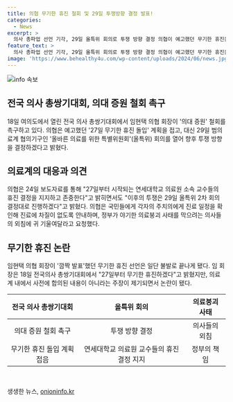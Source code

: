 ```yaml
---
title: 의협 무기한 휴진 철회 및 29일 투쟁방향 결정 발표!
categories:
  - News
excerpt: >
  의사 총파업 선언 기각, 29일 올특위 회의로 투쟁 방향 결정 의협이 예고했던 무기한 휴진을 취소하고 29일 올바른 의료를 위한 특별위원회(올특위) 회의를 열어 향후 투쟁 방향을 결정하겠다고 밝혔다. 의협은 국민들에 진료 일정 확인을 요청하며, 정부의 의료붕괴 사태 방지를 위해 의사들의 외침에 귀 기울일 것을 요청했다. 임현택 회장의 깜짝 발표로 논란이 된 무기한 휴진 선언은 일단 불발로 끝나게 됐다.
feature_text: >
  의사 총파업 선언 기각, 29일 올특위 회의로 투쟁 방향 결정 의협이 예고했던 무기한 휴진을 취소하고 29일 올바른 의료를 위한 특별위원회(올특위) 회의를 열어 향후 투쟁 방향을 결정하겠다고 밝혔다. 의협은 국민들에 진료 일정 확인을 요청하며, 정부의 의료붕괴 사태 방지를 위해 의사들의 외침에 귀 기울일 것을 요청했다. 임현택 회장의 깜짝 발표로 논란이 된 무기한 휴진 선언은 일단 불발로 끝나게 됐다.
image: 'https://www.behealthy4u.com/wp-content/uploads/2024/06/news.jpg'
---
```


<p><img src="https://www.behealthy4u.com/wp-content/uploads/2024/06/news.jpg" alt="info 속보" /></p>

<h2 data-ke-size="size26">전국 의사 총쌍기대회, 의대 증원 철회 촉구</h2>

<p data-ke-size="size16">18일 여의도에서 열린 전국 의사 총쌍기대회에서 임현택 의협 회장이 '의대 증원' 철회를 촉구하고 있다. 의협은 예고했던 '27일 무기한 휴진 돌입' 계획을 접고, 대신 29일 범의료계 협의기구인 '올바른 의료를 위한 특별위원회'(올특위) 회의를 열어 향후 투쟁 방향을 결정하겠다고 밝혔다.</p>

<h2 data-ke-size="size26">의료계의 대응과 의견</h2>

<p data-ke-size="size16">의협은 24일 보도자료를 통해 "27일부터 시작되는 연세대학교 의료원 소속 교수들의 휴진 결정을 지지하고 존중한다"고 밝히면서도 "이후의 투쟁은 29일 올특위 2차 회의 결정대로 진행하겠다"고 밝혔다. 의협은 국민들에게 각자의 주치의에게 진료 일정을 확인해 진료에 차질이 없도록 안내하며, 정부가 야기한 의료붕괴 사태를 막으려는 의사들의 외침에 귀 기울여달라고 요청했다.</p>

<h2 data-ke-size="size26">무기한 휴진 논란</h2>

<p data-ke-size="size16">임현택 의협 회장이 '깜짝 발표'했던 무기한 휴진 선언은 일단 불발로 끝나게 됐다. 임 회장은 18일 전국의사 총쌍기대회에서 "27일부터 무기한 휴진하겠다"고 밝혔지만, 의료계 내에서 사전에 합의된 내용이 아니라는 주장이 제기되면서 논란이 됐다.</p>

<table>
<thead>
    <tr>
        <th style="text-align: center;">전국 의사 총쌍기대회</th>
        <th style="text-align: center;">올특위 회의</th>
        <th style="text-align: center;">의료붕괴 사태</th>
    </tr>
</thead>
<tbody>
    <tr>
        <td style="text-align: center;">의대 증원 철회 촉구</td>
        <td style="text-align: center;">투쟁 방향 결정</td>
        <td style="text-align: center;">의사들의 외침</td>
    </tr>
    <tr>
        <td style="text-align: center;">무기한 휴진 돌입 계획 접음</td>
        <td style="text-align: center;">연세대학교 의료원 교수들의 휴진 결정 지지</td>
        <td style="text-align: center;">정부의 책임</td>
    </tr>
</tbody>
</table>

<p data-ke-size="size16">&nbsp;</p>
생생한 뉴스, <a href="https://onioninfo.kr" rel="dofollow">onioninfo.kr</a>


